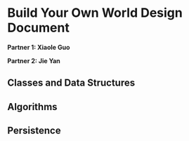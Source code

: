 # Build Your Own World Design Document

**Partner 1: Xiaole Guo**

**Partner 2: Jie Yan**

## Classes and Data Structures

## Algorithms

## Persistence
